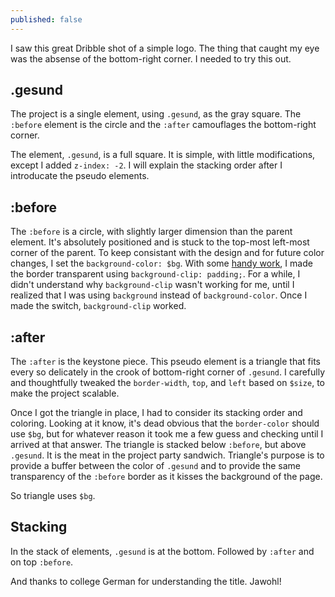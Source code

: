 ```yaml
---
published: false
---
```


I saw this great Dribble shot of a simple logo. The thing that caught my eye was the absense of the bottom-right corner. I needed to try this out. 

## .gesund
The project is a single element, using `.gesund`, as the gray square. The `:before` element is the circle and the `:after` camouflages the bottom-right corner.

The element, `.gesund`, is a full square. It is simple, with little modifications, except I added `z-index: -2`. I will explain the stacking order after I introducate the pseudo elements.

## :before
The `:before` is a circle, with slightly larger dimension than the parent element. It's absolutely positioned and is stuck to the top-most left-most corner of the parent. To keep consistant with the design and for future color changes, I set the `background-color: $bg`. With some [handy work](http://css-tricks.com/transparent-borders-with-background-clip/), I made the border transparent using `background-clip: padding;`. For a while, I didn't understand why `background-clip` wasn't working for me, until I realized that I was using `background` instead of `background-color`. Once I made the switch, `background-clip` worked.

## :after
The `:after` is the keystone piece. This pseudo element is a triangle that fits every so delicately in the crook of bottom-right corner of `.gesund`. I carefully and thoughtfully tweaked the `border-width`, `top`, and `left` based on `$size`, to make the project scalable.

Once I got the triangle in place, I had to consider its stacking order and coloring. Looking at it know, it's dead obvious that the `border-color` should use `$bg`, but for whatever reason it took me a few guess and checking until I arrived at that answer. The triangle is stacked below `:before`, but above `.gesund`. It is the meat in the project party sandwich. Triangle's purpose is to provide a buffer between the color of `.gesund` and to provide the same transparency of the `:before` border as it kisses the background of the page.

So triangle uses `$bg`.



## Stacking
In the stack of elements, `.gesund` is at the bottom. Followed by `:after` and on top `:before`.

And thanks to college German for understanding the title. Jawohl! 